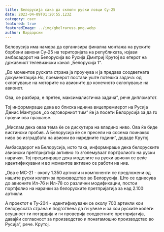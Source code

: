 ```yaml
---
title: Белорусија сака да склопи руски ловци Су-25
date: 2023-04-09T01:20:55.123Z
category: свет
featured: true
featuredImage: ../img/gbelraruss.png.webp
author: Вардарски
---
```


Белорусија има намера да организира финална монтажа на руските борбени авиони Су-25 на територијата на републиката, изјави амбасадорот на Белорусија во Русија Дмитриј Крутој во етерот на државниот телевизиски канал „Белорусија 1“.

„Во моментов руската страна ја проучува и ја предава соодветната документација.Но, премиерот постави уште потешка задача: од склопување на моторите на авионите до конечното склопување на авионот.

Ова, се разбира, е претек, максималистичка задача“, рече дипломатот.

Тој информираше дека во блиска иднина вицепремиерот на Русија Денис Мантуров „со одговорниот тим“ ќе ја посети Белорусија за да го проучи ова прашање.

„Мислам дека оваа тема ќе се дискутира на владино ниво. Ова ќе биде вистински пробив. А Белорусија ќе се пресели на сосема поинакво ниво во изградбата на авиони во наредните години“, додаде Крутој.

Амбасадорот на Белорусија, исто така, информираше дека белоруските авионски претпријатија активно го зголемуваат портфолиото на руски нарачки. Тој прецизираше дека моделите на руски авиони се веќе идентификувани и во моментов активно се работи на нив.

„Ова е МС-21 - околу 1.350 артикли и компоненти се предложени од нашите руски колеги за производство во Белорусија. Што се однесува до авионите Ил-76 и Ил-78 со различни модификации, постои портфолио на нарачки за белоруските претпријатија за над 2.100 артикли.

А проектот е Ту-204 - идентификувани се околу 700 артикли кои белоруската страна е подготвена да ги увезе и за кои руските колеги всушност ги потврдија и ги проверија соодветните претпријатија, давајќи согласност за производство и понатамошно производство во Русија“, рече. Крутој.

